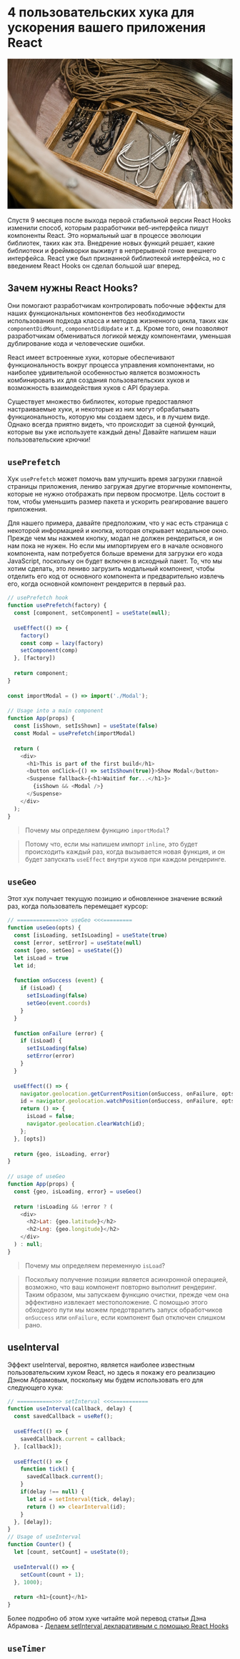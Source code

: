 # 4 пользовательских хука для ускорения вашего приложения React

![logo Users-Hooks](img/logo-users-hooks.jpg)

Спустя 9 месяцев после выхода первой стабильной версии React Hooks изменили способ, которым разработчики веб-интерфейса пишут компоненты React. Это нормальный шаг в процессе эволюции библиотек, таких как эта. Внедрение новых функций решает, какие библиотеки и фреймворки выживут в непрерывной гонке внешнего интерфейса. React уже был признанной библиотекой интерфейса, но с введением React Hooks он сделал большой шаг вперед.

## Зачем нужны React Hooks?
Они помогают разработчикам контролировать побочные эффекты для наших функциональных компонентов без необходимости использования подхода класса и методов жизненного цикла, таких как `componentDidMount`, `componentDidUpdate` и т. д. Кроме того, они позволяют разработчикам обмениваться логикой между компонентами, уменьшая дублирование кода и человеческие ошибки.

React имеет встроенные хуки, которые обеспечивают функциональность вокруг процесса управления компонентами, но наиболее удивительной особенностью является возможность комбинировать их для создания пользовательских хуков и возможность взаимодействия хуков с API браузера.

Существует множество библиотек, которые предоставляют настраиваемые хуки, и некоторые из них могут обрабатывать функциональность, которую мы создаем здесь, и в лучшем виде. Однако всегда приятно видеть, что происходит за сценой функций, которые вы уже используете каждый день! Давайте напишем наши пользовательские крючки!

## `usePrefetch`
Хук `usePrefetch` может помочь вам улучшить время загрузки главной страницы приложения, лениво загружая другие вторичные компоненты, которые не нужно отображать при первом просмотре. Цель состоит в том, чтобы уменьшить размер пакета и ускорить реагирование вашего приложения.

Для нашего примера, давайте предположим, что у нас есть страница с некоторой информацией и кнопка, которая открывает модальное окно. Прежде чем мы нажмем кнопку, модал не должен рендериться, и он нам пока не нужен. Но если мы импортируем его в начале основного компонента, нам потребуется больше времени для загрузки его кода JavaScript, поскольку он будет включен в исходный пакет. То, что мы хотим сделать, это лениво загрузить модальный компонент, чтобы отделить его код от основного компонента и предварительно извлечь его, когда основной компонент рендерится в первый раз.

```js
// usePrefetch hook
function usePrefetch(factory) {
  const [component, setComponent] = useState(null);

  useEffect(() => {
    factory()
    const comp = lazy(factory)
    setComponent(comp)
  }, [factory])

  return component;
}

const importModal = () => import('./Modal');

// Usage into a main component
function App(props) {
  const [isShown, setIsShown] = useState(false)
  const Modal = usePrefetch(importModal)

  return (
    <div>
      <h1>This is part of the first build</h1>
      <button onClick={() => setIsShown(true)}>Show Modal</button>
      <Suspense fallback={<h1>Waitinf for...</h1>}>
        {isShown && <Modal />}
      </Suspense>
    </div>
  ); 
}
```

>Почему мы определяем функцию `importModal`? 

>Потому что, если мы напишем импорт `inline`, это будет происходить каждый раз, когда вызывается новая функция, и он будет запускать `useEffect` внутри хуков при каждом рендеринге.


## `useGeo`
Этот хук получает текущую позицию и обновленное значение всякий раз, когда пользователь перемещает курсор:

```js
// =============>>> useGeo <<<=========
function useGeo(opts) {
  const [isLoading, setIsLoading] = useState(true)
  const [error, setError] = useState(null)
  const [geo, setGeo] = useState({})
  let isLoad = true
  let id;

  function onSuccess (event) {
    if (isLoad) {
      setIsLoading(false)
      setGeo(event.coords)
    }
  }

  function onFailure (error) {
    if (isLoad) {
      setIsLoading(false)
      setError(error)
    }
  }

  useEffect(() => {
    navigator.geolocation.getCurrentPosition(onSuccess, onFailure, opts);
    id = navigator.geolocation.watchPosition(onSuccess, onFailure, opts);
    return () => {
      isLoad = false;
      navigator.geolocation.clearWatch(id);
    };
  }, [opts])

  return {geo, isLoading, error}
}

// usage of useGeo
function App(props) {
  const {geo, isLoading, error} = useGeo()

  return !isLoading && !error ? (
    <div>
      <h2>Lat: {geo.latitude}</h2>
      <h2>Lng: {geo.longitude}</h2>
    </div>
  ) : null;
}
```
> Почему мы определяем переменную `isLoad`? 

>Поскольку получение позиции является асинхронной операцией, возможно, что ваш компонент повторно выполнит рендеринг. Таким образом, мы запускаем функцию очистки, прежде чем она эффективно извлекает местоположение. С помощью этого обходного пути мы можем предотвратить запуск обработчиков `onSuccess` или `onFailure`, если компонент был отключен слишком рано.


## useInterval
Эффект useInterval, вероятно, является наиболее известным пользовательским хуком React, но здесь я покажу его реализацию Дэном Абрамовым, поскольку мы будем использовать его для следующего хука:

```js
// ===========>>> setInterval <<<===========
function useInterval(callback, delay) {
  const savedCallback = useRef();

  useEffect(() => {
    savedCallback.current = callback;
  }, [callback]);

  useEffect(() => {
    function tick() {
      savedCallback.current();
    }
    if(delay !== null) {
      let id = setInterval(tick, delay);
      return () => clearInterval(id);
    }
  }, [delay]);  
}
// Usage of useInterval
function Counter() {
  let [count, setCount] = useState(0);

  useInterval(() => {
    setCount(count + 1);
  }, 1000);

  return <h1>{count}</h1>
}
```
Более подробно об этом хуке читайте мой перевод статьи Дэна Абрамова - 
[Делаем setInterval декларативным с помощью React Hooks](https://github.com/YaroslavW/react-short-notes/blob/master/texts/Hooks-setInterval/hooks-setInterval.md)


## `useTimer`